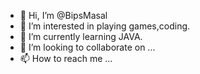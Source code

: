 - 👋 Hi, I’m @BipsMasal
- 👀 I’m interested in playing games,coding.
- 🌱 I’m currently learning JAVA.
- 💞️ I’m looking to collaborate on ...
- 📫 How to reach me ...

<!---
BipsMasal/BipsMasal is a ✨ special ✨ repository because its `README.md` (this file) appears on your GitHub profile.
You can click the Preview link to take a look at your changes.
--->
